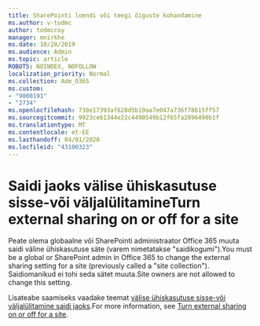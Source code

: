 ```yaml
---
title: SharePointi loendi või teegi õiguste kohandamine
ms.author: v-todmc
author: todmccoy
manager: mnirkhe
ms.date: 10/28/2019
ms.audience: Admin
ms.topic: article
ROBOTS: NOINDEX, NOFOLLOW
localization_priority: Normal
ms.collection: Adm_O365
ms.custom:
- "9000191"
- "2734"
ms.openlocfilehash: 738e17393af628d5b19aa7e047a736f78615ff57
ms.sourcegitcommit: 9923ce61344e22c4490549b12f65fa2896490b1f
ms.translationtype: MT
ms.contentlocale: et-EE
ms.lasthandoff: 04/01/2020
ms.locfileid: "43100323"
---
```

# <a name="turn-external-sharing-on-or-off-for-a-site"></a><span data-ttu-id="c708f-102">Saidi jaoks välise ühiskasutuse sisse-või väljalülitamine</span><span class="sxs-lookup"><span data-stu-id="c708f-102">Turn external sharing on or off for a site</span></span>

<span data-ttu-id="c708f-103">Peate olema globaalne või SharePointi administraator Office 365 muuta saidi väline ühiskasutuse säte (varem nimetatakse "saidikogumi").</span><span class="sxs-lookup"><span data-stu-id="c708f-103">You must be a global or SharePoint admin in Office 365 to change the external sharing setting for a site (previously called a "site collection").</span></span> <span data-ttu-id="c708f-104">Saidiomanikud ei tohi seda sätet muuta.</span><span class="sxs-lookup"><span data-stu-id="c708f-104">Site owners are not allowed to change this setting.</span></span> 

<span data-ttu-id="c708f-105">Lisateabe saamiseks vaadake teemat [välise ühiskasutuse sisse-või väljalülitamine saidi jaoks](https://docs.microsoft.com/sharepoint/change-external-sharing-site).</span><span class="sxs-lookup"><span data-stu-id="c708f-105">For more information, see [Turn external sharing on or off for a site](https://docs.microsoft.com/sharepoint/change-external-sharing-site).</span></span>
